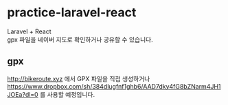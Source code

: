 # practice-laravel-react
Laravel + React  
gpx 파일을 네이버 지도로 확인하거나 공유할 수 있습니다.

## gpx
http://bikeroute.xyz 에서 GPX 파일을 직접 생성하거나  
https://www.dropbox.com/sh/384dlugfnf1ghb6/AAD7dky4fG8bZNarm4JH1JOEa?dl=0 를 사용할 예정입니다.

